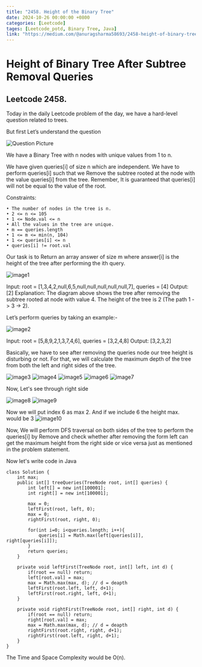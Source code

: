 ```yaml
---
title: "2458. Height of the Binary Tree"
date: 2024-10-26 00:00:00 +0800
categories: [Leetcode]
tages: [Leetcode_potd, Binary Tree, Java]
link: "https://medium.com/@anuragsharma58693/2458-height-of-binary-tree-after-subtree-removal-queries-e558db0e6640"
---
```


# Height of Binary Tree After Subtree Removal Queries

## Leetcode 2458.

Today in the daily Leetcode problem of the day, we have a hard-level question related to trees.

But first Let’s understand the question

![Question Picture](https://miro.medium.com/v2/resize:fit:720/format:webp/1*jPm63ps3dlD6O6nQBhw0gA.png)


We have a Binary Tree with n nodes with unique values from 1 to n.

We have given queries[i] of size n which are independent. We have to perform queries[i] such that we Remove the subtree rooted at the node with the value queries[i] from the tree. Remember, It is guaranteed that queries[i] will not be equal to the value of the root.

Constraints:

    • The number of nodes in the tree is n.
    • 2 <= n <= 105
    • 1 <= Node.val <= n
    • All the values in the tree are unique.
    • m == queries.length
    • 1 <= m <= min(n, 104)
    • 1 <= queries[i] <= n
    • queries[i] != root.val

Our task is to Return an array answer of size m where answer[i] is the height of the tree after performing the ith query.

![image1](https://miro.medium.com/v2/resize:fit:640/format:webp/0*1yk3Iv0t29___UGc.png)

Input: root = [1,3,4,2,null,6,5,null,null,null,null,null,7], queries = [4]
Output: [2]
Explanation: The diagram above shows the tree after removing the subtree rooted at node with value 4.
The height of the tree is 2 (The path 1 -> 3 -> 2).

Let’s perform queries by taking an example:-

![image2](https://miro.medium.com/v2/resize:fit:602/format:webp/0*SXjjkmk9JmImvuWB.png)

Input: root = [5,8,9,2,1,3,7,4,6], queries = [3,2,4,8]
Output: [3,2,3,2]

Basically, we have to see after removing the queries node our tree height is disturbing or not. For that, we will calculate the maximum depth of the tree from both the left and right sides of the tree.

![image3](https://miro.medium.com/v2/resize:fit:720/format:webp/1*tW-kmQxtyx4iED9kjSLf4g.png)
![image4](https://miro.medium.com/v2/resize:fit:720/format:webp/1*nJN5dyLAxGvoJ8bFkju5pw.png)
![image5](https://miro.medium.com/v2/resize:fit:720/format:webp/1*KGt24gOVmA7KX25MV8Fskw.png)
![image6](https://miro.medium.com/v2/resize:fit:720/format:webp/1*nEZJEiRoIAjTqZyXwp53uQ.png)
![image7](https://miro.medium.com/v2/resize:fit:720/format:webp/1*B_qwz3SlmJ-hqI6dZG0hsw.png)


Now, Let's see through right side

![image8](https://miro.medium.com/v2/resize:fit:720/format:webp/1*c8jaiJJsnj2YFySX6WlU7Q.png)
![image9](https://miro.medium.com/v2/resize:fit:720/format:webp/1*GZHxPivqrYrajAhrpP3M-g.png)

Now we will put index 6 as max 2. And if we include 6 the height max. would be 3
![image10](https://miro.medium.com/v2/resize:fit:720/format:webp/1*1THsVwg8kc1vSItjWNiNhg.png)

Now, We will perform DFS traversal on both sides of the tree to perform the queries[i] by Remove and check whether after removing the form left can get the maximum height from the right side or vice versa just as mentioned in the problem statement.

Now let's write code in Java

```
class Solution {
    int max;
    public int[] treeQueries(TreeNode root, int[] queries) {
        int left[] = new int[100001];
        int right[] = new int[100001];   

        max = 0;
        leftFirst(root, left, 0);
        max = 0;
        rightFirst(root, right, 0);
        
        for(int i=0; i<queries.length; i++){
            queries[i] = Math.max(left[queries[i]], right[queries[i]]);
        }
        return queries;
    }

    private void leftFirst(TreeNode root, int[] left, int d) {
        if(root == null) return;
        left[root.val] = max;
        max = Math.max(max, d); // d = deapth
        leftFirst(root.left, left, d+1);
        leftFirst(root.right, left, d+1);
    }

    private void rightFirst(TreeNode root, int[] right, int d) {
        if(root == null) return;
        right[root.val] = max;
        max = Math.max(max, d); // d = deapth
        rightFirst(root.right, right, d+1);
        rightFirst(root.left, right, d+1);
    }
}
```

The Time and Space Complexity would be O(n).